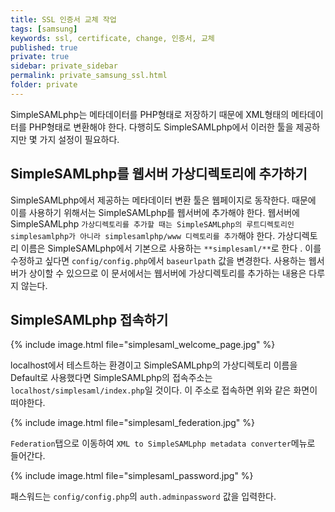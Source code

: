 ```yaml
---
title: SSL 인증서 교체 작업
tags: [samsung]
keywords: ssl, certificate, change, 인증서, 교체
published: true
private: true
sidebar: private_sidebar
permalink: private_samsung_ssl.html
folder: private
---
```


SimpleSAMLphp는 메타데이터를 PHP형태로 저장하기 때문에 XML형태의 메타데이터를 PHP형태로 변환해야 한다. 다행히도 SimpleSAMLphp에서 이러한 툴을 제공하지만 몇 가지 설정이 필요하다.

## SimpleSAMLphp를 웹서버 가상디렉토리에 추가하기
SimpleSAMLphp에서 제공하는 메타데이터 변환 툴은 웹페이지로 동작한다. 때문에 이를 사용하기 위해서는 SimpleSAMLphp를 웹서버에 추가해야 한다. 웹서버에 SimpleSAMLphp `가상디렉토리를 추가할 때는 SimpleSAMLphp의 루트디렉토리인 simplesamlphp가 아니라 simplesamlphp/www 디렉토리를 추가`해야 한다. 가상디렉토리 이름은 SimpleSAMLphp에서 기본으로 사용하는 `**simplesaml/**`로 한다 . 이를 수정하고 싶다면 `config/config.php`에서 `baseurlpath` 값을 변경한다. 사용하는 웹서버가 상이할 수 있으므로 이 문서에서는 웹서버에 가상디렉토리를 추가하는 내용은 다루지 않는다.

## SimpleSAMLphp 접속하기
{% include image.html file="simplesaml_welcome_page.jpg" %}

localhost에서 테스트하는 환경이고 SimpleSAMLphp의 가상디렉토리 이름을 Default로 사용했다면 SimpleSAMLphp의 접속주소는 `localhost/simplesaml/index.php`일 것이다. 이 주소로 접속하면 위와 같은 화면이 떠야한다.

{% include image.html file="simplesaml_federation.jpg" %}

`Federation`탭으로 이동하여 `XML to SimpleSAMLphp metadata converter`메뉴로 들어간다. 

{% include image.html file="simplesaml_password.jpg" %}

패스워드는 `config/config.php`의 `auth.adminpassword` 값을 입력한다.